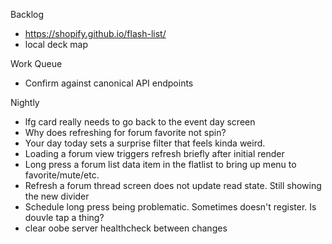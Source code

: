 Backlog
* https://shopify.github.io/flash-list/
* local deck map

Work Queue
* Confirm against canonical API endpoints

Nightly
* lfg card really needs to go back to the event day screen
* Why does refreshing for forum favorite not spin?
* Your day today sets a surprise filter that feels kinda weird.
* Loading a forum view triggers refresh briefly after initial render
* Long press a forum list data item in the flatlist to bring up menu to favorite/mute/etc.
* Refresh a forum thread screen does not update read state. Still showing the new divider
* Schedule long press being problematic. Sometimes doesn't register. Is douvle tap a thing?
* clear oobe server healthcheck between changes
